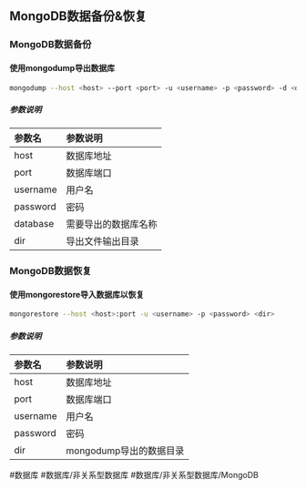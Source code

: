 ## MongoDB数据备份&恢复

### MongoDB数据备份
#### 使用mongodump导出数据库
```bash
mongodump --host <host> --port <port> -u <username> -p <password> -d <database> -o <dir>
```

##### 参数说明
|参数名|参数说明|
|:-|:-|
|host|数据库地址|
|port|数据库端口|
|username|用户名|
|password|密码|
|database|需要导出的数据库名称|
|dir|导出文件输出目录|

### MongoDB数据恢复
#### 使用mongorestore导入数据库以恢复
```bash
mongorestore --host <host>:port -u <username> -p <password> <dir>
```

##### 参数说明
|参数名|参数说明|
|:-|:-|
|host|数据库地址|
|port|数据库端口|
|username|用户名|
|password|密码|
|dir|mongodump导出的数据目录|

#数据库 #数据库/非关系型数据库 #数据库/非关系型数据库/MongoDB 